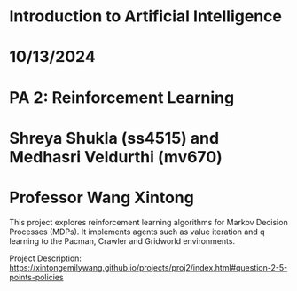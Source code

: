 # Introduction to Artificial Intelligence 
# 10/13/2024
# PA 2: Reinforcement Learning
# Shreya Shukla (ss4515) and Medhasri Veldurthi (mv670)
# Professor Wang Xintong

This project explores reinforcement learning algorithms for Markov Decision Processes (MDPs). It implements agents such as value iteration and q learning to the Pacman, Crawler and Gridworld environments.

Project Description: https://xintongemilywang.github.io/projects/proj2/index.html#question-2-5-points-policies